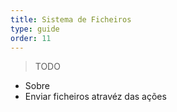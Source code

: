 ```yaml
---
title: Sistema de Ficheiros
type: guide
order: 11
---
```


> TODO
 * Sobre
 * Enviar ficheiros atravéz das ações
